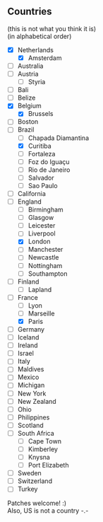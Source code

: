 ## Countries

(this is not what you think it is)  
(in alphabetical order)  

- [x] Netherlands
    - [x] Amsterdam
- [ ] Australia
- [ ] Austria
    - [ ] Styria
- [ ] Bali
- [ ] Belize
- [x] Belgium
    - [x] Brussels
- [ ] Boston
- [ ] Brazil
    - [ ] Chapada Diamantina
    - [x] Curitiba
    - [ ] Fortaleza
    - [ ] Foz do Iguaçu
    - [ ] Rio de Janeiro
    - [ ] Salvador
    - [ ] Sao Paulo
- [ ] California
- [ ] England
    - [ ] Birmingham
    - [ ] Glasgow
    - [ ] Leicester
    - [ ] Liverpool
    - [x] London
    - [ ] Manchester
    - [ ] Newcastle
    - [ ] Nottingham
    - [ ] Southampton
- [ ] Finland
    - [ ] Lapland
- [ ] France
    - [ ] Lyon
    - [ ] Marseille
    - [x] Paris
- [ ] Germany
- [ ] Iceland
- [ ] Ireland
- [ ] Israel
- [ ] Italy
- [ ] Maldives
- [ ] Mexico
- [ ] Michigan
- [ ] New York
- [ ] New Zealand
- [ ] Ohio
- [ ] Philippines
- [ ] Scotland
- [ ] South Africa
    - [ ] Cape Town
    - [ ] Kimberley
    - [ ] Knysna
    - [ ] Port Elizabeth
- [ ] Sweden
- [ ] Switzerland
- [ ] Turkey

Patches welcome! :)  
Also, US is not a country -.-

